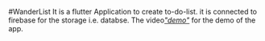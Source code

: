 #WanderList
It is a flutter Application to create to-do-list. it is connected to firebase for the storage i.e. databse.
The video[*"demo"*](https://github.com/anaghahj/Wanderlist/blob/main/wanderlist.mp4) for the demo of the app.
